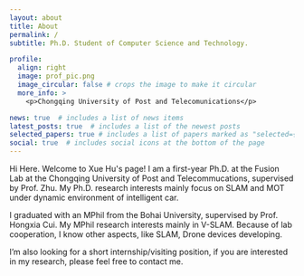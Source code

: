 ```yaml
---
layout: about
title: About
permalink: /
subtitle: Ph.D. Student of Computer Science and Technology.

profile:
  align: right
  image: prof_pic.png
  image_circular: false # crops the image to make it circular
  more_info: >
    <p>Chongqing University of Post and Telecomunications</p>

news: true  # includes a list of news items
latest_posts: true  # includes a list of the newest posts
selected_papers: true # includes a list of papers marked as "selected={true}"
social: true  # includes social icons at the bottom of the page
---
```

Hi Here. Welcome to Xue Hu's page! I am a first-year Ph.D. at the Fusion Lab at the Chongqing University of Post and Telecommucations, supervised by Prof. Zhu. My Ph.D. research interests mainly focus on SLAM and MOT under dynamic environment of intelligent car.

I graduated with an MPhil from the Bohai University, supervised by Prof. Hongxia Cui. My MPhil research interests mainly in V-SLAM. Because of lab cooperation, I know other aspects, like SLAM, Drone devices developing.

I’m also looking for a short internship/visiting position, if you are interested in my research, please feel free to contact me.